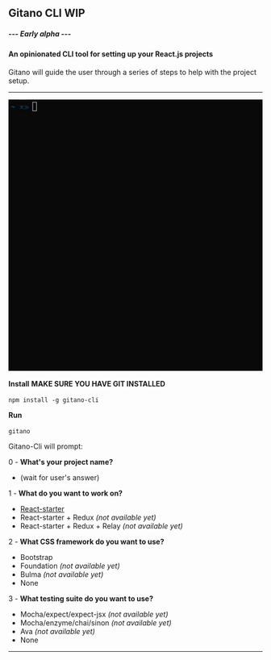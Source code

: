 ## Gitano CLI **WIP**

##### --- Early alpha ---

#### An opinionated CLI tool for setting up your React.js projects

Gitano will guide the user through a series of steps to help with the project setup.

---
![Gitano-CLI](./gitano.gif)

**Install**  **MAKE SURE YOU HAVE GIT INSTALLED**

`npm install -g gitano-cli`

**Run**  

`gitano`

Gitano-Cli will prompt:  

0 - **What's your project name?**
* (wait for user's answer)

1 - **What do you want to work on?**
* [React-starter](https://github.com/juanmnl/react-starter)
* React-starter + Redux *(not available yet)*
* React-starter + Redux + Relay *(not available yet)*

2 - **What CSS framework do you want to use?**
* Bootstrap
* Foundation *(not available yet)*
* Bulma *(not available yet)*
* None

3 - **What testing suite do you want to use?**
* Mocha/expect/expect-jsx *(not available yet)*
* Mocha/enzyme/chai/sinon *(not available yet)*
* Ava *(not available yet)*
* None

---
